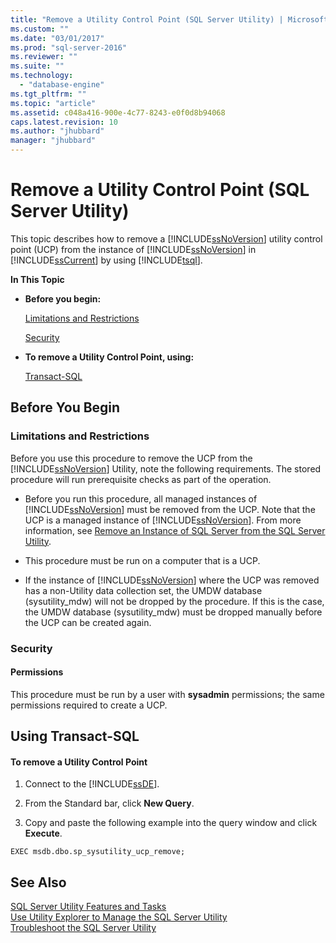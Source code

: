```yaml
---
title: "Remove a Utility Control Point (SQL Server Utility) | Microsoft Docs"
ms.custom: ""
ms.date: "03/01/2017"
ms.prod: "sql-server-2016"
ms.reviewer: ""
ms.suite: ""
ms.technology: 
  - "database-engine"
ms.tgt_pltfrm: ""
ms.topic: "article"
ms.assetid: c048a416-900e-4c77-8243-e0f0d8b94068
caps.latest.revision: 10
ms.author: "jhubbard"
manager: "jhubbard"
---
```

# Remove a Utility Control Point (SQL Server Utility)
  This topic describes how to remove a [!INCLUDE[ssNoVersion](../../advanced-analytics/r-services/includes/ssnoversion-md.md)] utility control point (UCP) from the instance of [!INCLUDE[ssNoVersion](../../advanced-analytics/r-services/includes/ssnoversion-md.md)] in [!INCLUDE[ssCurrent](../../advanced-analytics/r-services/includes/sscurrent-md.md)] by using [!INCLUDE[tsql](../../advanced-analytics/r-services/includes/tsql-md.md)].  
  
 **In This Topic**  
  
-   **Before you begin:**  
  
     [Limitations and Restrictions](#Restrictions)  
  
     [Security](#Security)  
  
-   **To remove a Utility Control Point, using:**  
  
     [Transact-SQL](#TsqlProcedure)  
  
##  <a name="BeforeYouBegin"></a> Before You Begin  
  
###  <a name="Restrictions"></a> Limitations and Restrictions  
 Before you use this procedure to remove the UCP from the [!INCLUDE[ssNoVersion](../../advanced-analytics/r-services/includes/ssnoversion-md.md)] Utility, note the following requirements. The stored procedure will run prerequisite checks as part of the operation.  
  
-   Before you run this procedure, all managed instances of [!INCLUDE[ssNoVersion](../../advanced-analytics/r-services/includes/ssnoversion-md.md)] must be removed from the UCP. Note that the UCP is a managed instance of [!INCLUDE[ssNoVersion](../../advanced-analytics/r-services/includes/ssnoversion-md.md)]. From more information, see [Remove an Instance of SQL Server from the SQL Server Utility](../../relational-databases/manage/remove-an-instance-of-sql-server-from-the-sql-server-utility.md).  
  
-   This procedure must be run on a computer that is a UCP.  
  
-   If the instance of [!INCLUDE[ssNoVersion](../../advanced-analytics/r-services/includes/ssnoversion-md.md)] where the UCP was removed has a non-Utility data collection set, the UMDW database (sysutility_mdw) will not be dropped by the procedure. If this is the case, the UMDW database (sysutility_mdw) must be dropped manually before the UCP can be created again.  
  
###  <a name="Security"></a> Security  
  
####  <a name="Permissions"></a> Permissions  
 This procedure must be run by a user with **sysadmin** permissions; the same permissions required to create a UCP.  
  
##  <a name="TsqlProcedure"></a> Using Transact-SQL  
  
#### To remove a Utility Control Point  
  
1.  Connect to the [!INCLUDE[ssDE](../../analysis-services/instances/install/windows/includes/ssde-md.md)].  
  
2.  From the Standard bar, click **New Query**.  
  
3.  Copy and paste the following example into the query window and click **Execute**.  
  
```  
EXEC msdb.dbo.sp_sysutility_ucp_remove;  
```  
  
## See Also  
 [SQL Server Utility Features and Tasks](../../relational-databases/manage/sql-server-utility-features-and-tasks.md)   
 [Use Utility Explorer to Manage the SQL Server Utility](../../relational-databases/manage/use-utility-explorer-to-manage-the-sql-server-utility.md)   
 [Troubleshoot the SQL Server Utility](http://msdn.microsoft.com/library/f5f47c2a-38ea-40f8-9767-9bc138d14453)  
  
  